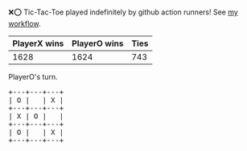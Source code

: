 :x::o: Tic-Tac-Toe played indefinitely by github action runners! See [my workflow](.github/workflows/play.yaml).

|PlayerX wins|PlayerO wins|Ties|
|-|-|-|
|1628|1624|743|

PlayerO's turn.

<pre>
+---+---+---+
| O |   | X |
+---+---+---+
| X | O |   |
+---+---+---+
| O |   | X |
+---+---+---+
</pre>